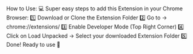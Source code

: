 How to Use:
💻 Super easy steps to add this Extension in your Chrome Browser:
1️⃣ Download or Clone the Extension Folder
2️⃣ Go to → chrome://extensions/
3️⃣ Enable Developer Mode (Top Right Corner)
4️⃣ Click on Load Unpacked → Select your downloaded Extension Folder
5️⃣ Done! Ready to use 🚀